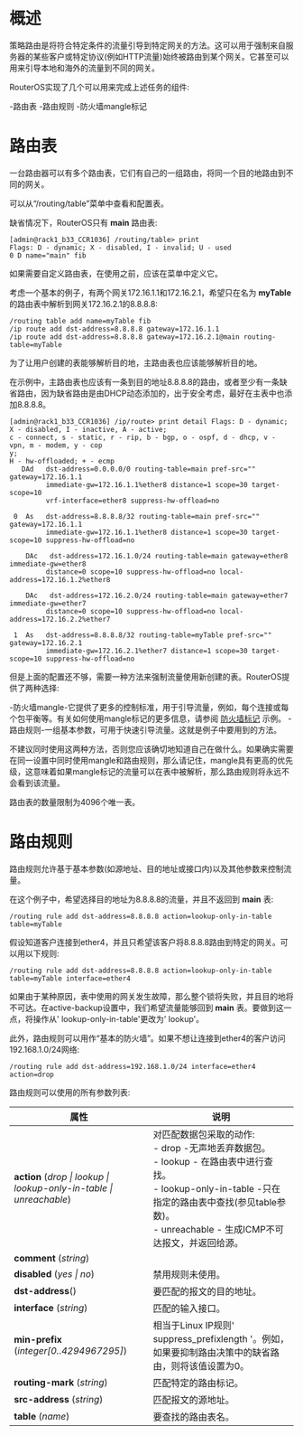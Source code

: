 # 概述

策略路由是将符合特定条件的流量引导到特定网关的方法。这可以用于强制来自服务器的某些客户或特定协议(例如HTTP流量)始终被路由到某个网关。它甚至可以用来引导本地和海外的流量到不同的网关。

RouterOS实现了几个可以用来完成上述任务的组件:

-路由表
-路由规则
-防火墙mangle标记

# 路由表

一台路由器可以有多个路由表，它们有自己的一组路由，将同一个目的地路由到不同的网关。

可以从“/routing/table”菜单中查看和配置表。

缺省情况下，RouterOS只有 **main** 路由表:

```shell
[admin@rack1_b33_CCR1036] /routing/table> print
Flags: D - dynamic; X - disabled, I - invalid; U - used
0 D name="main" fib
```

如果需要自定义路由表，在使用之前，应该在菜单中定义它。

考虑一个基本的例子，有两个网关172.16.1.1和172.16.2.1，希望只在名为 **myTable** 的路由表中解析到网关172.16.2.1的8.8.8.8:

```shell
/routing table add name=myTable fib
/ip route add dst-address=8.8.8.8 gateway=172.16.1.1
/ip route add dst-address=8.8.8.8 gateway=172.16.2.1@main routing-table=myTable
```

为了让用户创建的表能够解析目的地，主路由表也应该能够解析目的地。

在示例中，主路由表也应该有一条到目的地址8.8.8.8的路由，或者至少有一条缺省路由，因为缺省路由是由DHCP动态添加的，出于安全考虑，最好在主表中也添加8.8.8.8。

```shell
[admin@rack1_b33_CCR1036] /ip/route> print detail Flags: D - dynamic; X - disabled, I - inactive, A - active;
c - connect, s - static, r - rip, b - bgp, o - ospf, d - dhcp, v - vpn, m - modem, y - cop
y;
H - hw-offloaded; + - ecmp
   DAd   dst-address=0.0.0.0/0 routing-table=main pref-src="" gateway=172.16.1.1
         immediate-gw=172.16.1.1%ether8 distance=1 scope=30 target-scope=10
         vrf-interface=ether8 suppress-hw-offload=no
 
 0  As   dst-address=8.8.8.8/32 routing-table=main pref-src="" gateway=172.16.1.1
         immediate-gw=172.16.1.1%ether8 distance=1 scope=30 target-scope=10 suppress-hw-offload=no
 
    DAc   dst-address=172.16.1.0/24 routing-table=main gateway=ether8 immediate-gw=ether8
         distance=0 scope=10 suppress-hw-offload=no local-address=172.16.1.2%ether8
 
    DAc   dst-address=172.16.2.0/24 routing-table=main gateway=ether7 immediate-gw=ether7
         distance=0 scope=10 suppress-hw-offload=no local-address=172.16.2.2%ether7
    
 1  As   dst-address=8.8.8.8/32 routing-table=myTable pref-src="" gateway=172.16.2.1
         immediate-gw=172.16.2.1%ether7 distance=1 scope=30 target-scope=10 suppress-hw-offload=no
```

但是上面的配置还不够，需要一种方法来强制流量使用新创建的表。RouterOS提供了两种选择:

-防火墙mangle-它提供了更多的控制标准，用于引导流量，例如，每个连接或每个包平衡等。有关如何使用mangle标记的更多信息，请参阅 [防火墙标记](https://help.mikrotik.com/docs/display/ROS/Firewall+Marking) 示例。
-路由规则-一组基本参数，可用于快速引导流量。这就是例子中要用到的方法。

不建议同时使用这两种方法，否则您应该确切地知道自己在做什么。如果确实需要在同一设置中同时使用mangle和路由规则，那么请记住，mangle具有更高的优先级，这意味着如果mangle标记的流量可以在表中被解析，那么路由规则将永远不会看到该流量。

路由表的数量限制为4096个唯一表。

# 路由规则

路由规则允许基于基本参数(如源地址、目的地址或接口内)以及其他参数来控制流量。

在这个例子中，希望选择目的地址为8.8.8.8的流量，并且不返回到 **main** 表:

`/routing rule add dst-address=8.8.8.8 action=lookup-only-in-table table=myTable`

假设知道客户连接到ether4，并且只希望该客户将8.8.8.8路由到特定的网关。可以用以下规则:

`/routing rule add dst-address=8.8.8.8 action=lookup-only-in-table table=myTable interface=ether4`

如果由于某种原因，表中使用的网关发生故障，那么整个锁将失败，并且目的地将不可达。在active-backup设置中，我们希望流量能够回到 **main** 表。要做到这一点，将操作从' lookup-only-in-table'更改为' lookup'。

此外，路由规则可以用作“基本的防火墙”。如果不想让连接到ether4的客户访问192.168.1.0/24网络:

`/routing rule add dst-address=192.168.1.0/24 interface=ether4 action=drop`

路由规则可以使用的所有参数列表:

|属性|说明|
| --- | --- |
| **action** (_drop \| lookup \| lookup-only-in-table \| unreachable_) |对匹配数据包采取的动作:<br>- drop -无声地丢弃数据包。<br>- lookup - 在路由表中进行查找。<br>- lookup-only-in-table -只在指定的路由表中查找(参见table参数)。<br>- unreachable - 生成ICMP不可达报文，并返回给源。|
| **comment** (_string_) | |
| **disabled** (_yes \| no_) |禁用规则未使用。|
| **dst-address**() |要匹配的报文的目的地址。|
| **interface** (_string_) |匹配的输入接口。|
| **min-prefix** (_integer[0..4294967295]_) |相当于Linux IP规则' suppress_prefixlength '。例如，如果要抑制路由决策中的缺省路由，则将该值设置为0。|
| **routing-mark** (_string_) |匹配特定的路由标记。|
| **src-address** (_string_) |匹配报文的源地址。|
| **table** (_name_) |要查找的路由表名。|
